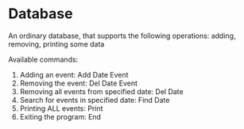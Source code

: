 # Database
An ordinary database, that supports the following operations: adding, removing, printing some data

Available commands:
1) Adding an event: Add Date Event
2) Removing the event: Del Date Event
3) Removing all events from specified date: Del Date
4) Search for events in specified date: Find Date
5) Printing ALL events: Print
6) Exiting the program: End
